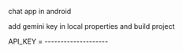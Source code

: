 chat app in android 

add gemini key in local properties and build project

API_KEY = --------------------
